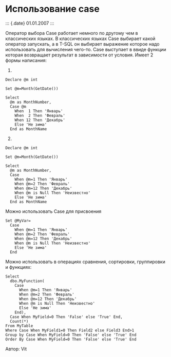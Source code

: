 Использование case
==================

::: {.date}
01.01.2007
:::

Оператор выбора Case работает немного по другому чем в классических
языках. В классических языках Case выбирает какой оператор запускать, а
в T-SQL он выбирает выражение которое надо использовать для вычисления
чего-то. Case выступает в ввиде функции которая возвращает результат в
зависимости от условия. Имеет 2 формы написания:

1.

    Declare @m int

    Set @m=Month(GetDate())
     
    Select
      @m as MonthNumber, 
      Case @m
        When  1 Then 'Январь'
        When  2 Then 'Февраль'
        When 12 Then 'Декабрь'
        Else 'Не зима'
      End as MonthName

2.

    Declare @m int

    Set @m=Month(GetDate())
     
    Select
      @m as MonthNumber, 
      Case 
        When @m=1 Then 'Январь'
        When @m=2 Then 'Февраль'
        When @m=12 Then 'Декабрь'
        When @m is Null Then 'Неизвестно'
        Else 'Не зима'
      End as MonthName

Можно использовать Case для присвоения

    Set @MyVar=
      Case  
        When @m=1 Then 'Январь'
        When @m=2 Then 'Февраль'
        When @m=12 Then 'Декабрь'
        When @m is Null Then 'Неизвестно'
        Else 'Не зима'
      End

Можно использовать в операциях сравнения, сортировки, группировки и
функциях:

    Select 
      dbo.MyFunction( 
        Case  
          When @m=1 Then 'Январь'
          When @m=2 Then 'Февраль'
          When @m=12 Then 'Декабрь'
          When @m is Null Then 'Неизвестно'
          Else 'Не зима'
        End),
      Case When MyField=0 Then 'False' else 'True' End,
      Count(*) 
    From MyTable
    Where Case When MyField1=0 Then Field2 else Field3 End>1
    Group by Case When MyField=0 Then 'False' else 'True' End
    Order By Case When MyField=0 Then 'False' else 'True' End 

Автор: Vit
